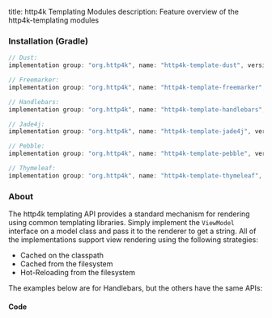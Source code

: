title: http4k Templating Modules
description: Feature overview of the http4k-templating modules

### Installation (Gradle)

```groovy
// Dust: 
implementation group: "org.http4k", name: "http4k-template-dust", version: "4.1.1.0"

// Freemarker: 
implementation group: "org.http4k", name: "http4k-template-freemarker", version: "4.1.1.0"

// Handlebars: 
implementation group: "org.http4k", name: "http4k-template-handlebars", version: "4.1.1.0"

// Jade4j: 
implementation group: "org.http4k", name: "http4k-template-jade4j", version: "4.1.1.0"

// Pebble: 
implementation group: "org.http4k", name: "http4k-template-pebble", version: "4.1.1.0"

// Thymeleaf: 
implementation group: "org.http4k", name: "http4k-template-thymeleaf", version: "4.1.1.0"
```

### About
The http4k templating API provides a standard mechanism for rendering using common templating libraries. Simply implement the `ViewModel` interface on a model class and pass it to the renderer to get a string. All of the implementations support view rendering using the following strategies:

* Cached on the classpath
* Cached from the filesystem
* Hot-Reloading from the filesystem

The examples below are for Handlebars, but the others have the same APIs:

#### Code  [<img class="octocat"/>](https://github.com/http4k/http4k/blob/master/src/docs/guide/modules/templating/example.kt)

<script src="https://gist-it.appspot.com/https://github.com/http4k/http4k/blob/master/src/docs/guide/modules/templating/example.kt"></script>

[http4k]: https://http4k.org
